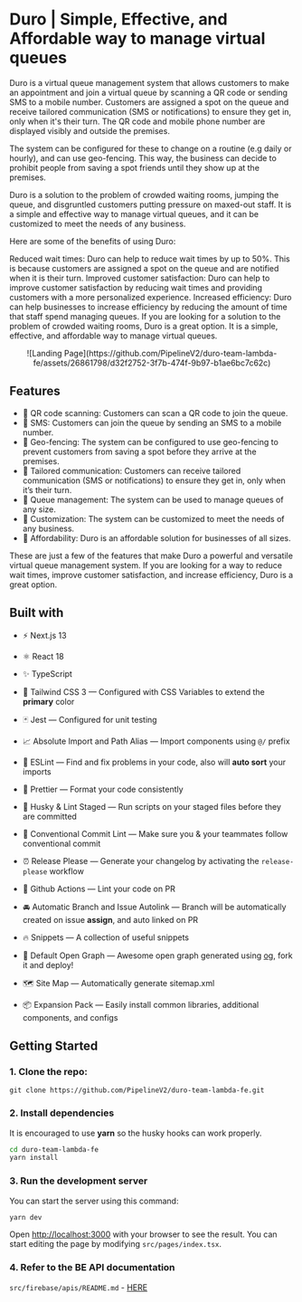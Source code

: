 # Duro | Simple, Effective, and Affordable way to manage virtual queues

Duro is a virtual queue management system that allows customers to make an appointment and join a virtual queue by scanning a QR code or sending SMS to a mobile number. Customers are assigned a spot on the queue and receive tailored communication (SMS or notifications) to ensure they get in, only when it's their turn. The QR code and mobile phone number are displayed visibly and outside the premises.

The system can be configured for these to change on a routine (e.g daily or hourly), and can use geo-fencing. This way, the business can decide to prohibit people from saving a spot friends until they show up at the premises.

Duro is a solution to the problem of crowded waiting rooms, jumping the queue, and disgruntled customers putting pressure on maxed-out staff. It is a simple and effective way to manage virtual queues, and it can be customized to meet the needs of any business.

Here are some of the benefits of using Duro:

Reduced wait times: Duro can help to reduce wait times by up to 50%. This is because customers are assigned a spot on the queue and are notified when it is their turn.
Improved customer satisfaction: Duro can help to improve customer satisfaction by reducing wait times and providing customers with a more personalized experience.
Increased efficiency: Duro can help businesses to increase efficiency by reducing the amount of time that staff spend managing queues.
If you are looking for a solution to the problem of crowded waiting rooms, Duro is a great option. It is a simple, effective, and affordable way to manage virtual queues.

<div align="center">
  ![Landing Page](https://github.com/PipelineV2/duro-team-lambda-fe/assets/26861798/d32f2752-3f7b-474f-9b97-b1ae6bc7c62c)

</div>

## Features

- 💎 QR code scanning: Customers can scan a QR code to join the queue.
- 💎 SMS: Customers can join the queue by sending an SMS to a mobile number.
- 💎 Geo-fencing: The system can be configured to use geo-fencing to prevent customers from saving a spot before they arrive at the premises.
- 💎 Tailored communication: Customers can receive tailored communication (SMS or notifications) to ensure they get in, only when it’s their turn.
- 💎 Queue management: The system can be used to manage queues of any size.
- 💎 Customization: The system can be customized to meet the needs of any business.
- 💎 Affordability: Duro is an affordable solution for businesses of all sizes.

These are just a few of the features that make Duro a powerful and versatile virtual queue management system. If you are looking for a way to reduce wait times, improve customer satisfaction, and increase efficiency, Duro is a great option.

## Built with

- ⚡️ Next.js 13
- ⚛️ React 18
- ✨ TypeScript
- 💨 Tailwind CSS 3 — Configured with CSS Variables to extend the **primary** color

- 🃏 Jest — Configured for unit testing
- 📈 Absolute Import and Path Alias — Import components using `@/` prefix
- 📏 ESLint — Find and fix problems in your code, also will **auto sort** your imports
- 💖 Prettier — Format your code consistently
- 🐶 Husky & Lint Staged — Run scripts on your staged files before they are committed
- 🤖 Conventional Commit Lint — Make sure you & your teammates follow conventional commit
- ⏰ Release Please — Generate your changelog by activating the `release-please` workflow
- 👷 Github Actions — Lint your code on PR
- 🚘 Automatic Branch and Issue Autolink — Branch will be automatically created on issue **assign**, and auto linked on PR
- 🔥 Snippets — A collection of useful snippets
- 👀 Default Open Graph — Awesome open graph generated using [og](https://github.com/theodorusclarence/og), fork it and deploy!
- 🗺 Site Map — Automatically generate sitemap.xml
- 📦 Expansion Pack — Easily install common libraries, additional components, and configs

## Getting Started

### 1. Clone the repo:

```
git clone https://github.com/PipelineV2/duro-team-lambda-fe.git
```

### 2. Install dependencies

It is encouraged to use **yarn** so the husky hooks can work properly.

```bash
cd duro-team-lambda-fe
yarn install
```

### 3. Run the development server

You can start the server using this command:

```bash
yarn dev
```

Open [http://localhost:3000](http://localhost:3000) with your browser to see the result. You can start editing the page by modifying `src/pages/index.tsx`.

### 4. Refer to the BE API documentation

`src/firebase/apis/README.md` - [HERE](src/firebase/apis/README.md)
